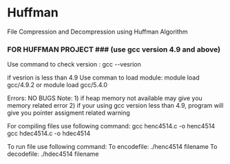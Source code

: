 # Huffman
File Compression and Decompression using Huffman Algorithm
### FOR HUFFMAN PROJECT ### (use gcc version 4.9 and above)

Use command to check version :
gcc --vesrion

if vesrion is less than 4.9
Use comman to load module:
module load gcc/4.9.2 
or 
module load gcc/5.4.0

Errors:
NO BUGS
Note: 1) if heap memory not available may give you memory related error
      2) if your using gcc version less than 4.9, program will give you pointer assigment related warning

For compiling files use following command:
gcc henc4514.c -o henc4514
gcc hdec4514.c -o hdec4514

To run file use following command:
To encodefile:
./henc4514 filename
To decodefile:
./hdec4514 filename
